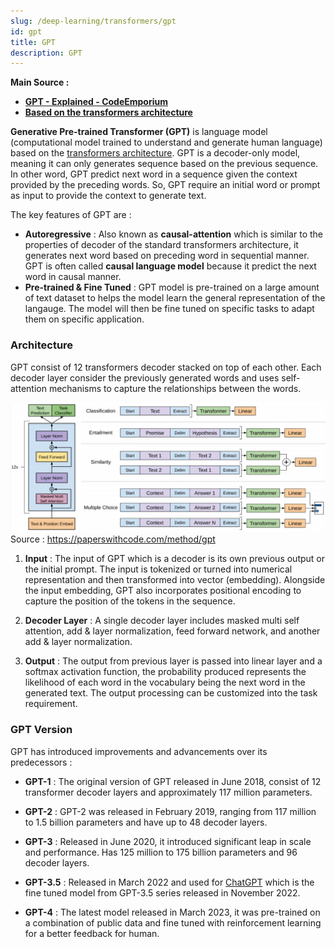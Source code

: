 ```yaml
---
slug: /deep-learning/transformers/gpt
id: gpt
title: GPT
description: GPT
---
```


**Main Source :**

- **[GPT - Explained - CodeEmporium](https://youtu.be/3IweGfgytgY?si=Fed0FkK55LAH5SAL)**
- **[Based on the transformers architecture](/deep-learning/transformers/transformers-architecture)**

**Generative Pre-trained Transformer (GPT)** is language model (computational model trained to understand and generate human language) based on the [transformers architecture](/deep-learning/transformers/transformers-architecture). GPT is a decoder-only model, meaning it can only generates sequence based on the previous sequence. In other word, GPT predict next word in a sequence given the context provided by the preceding words. So, GPT require an initial word or prompt as input to provide the context to generate text.

The key features of GPT are :

- **Autoregressive** : Also known as **causal-attention** which is similar to the properties of decoder of the standard transformers architecture, it generates next word based on preceding word in sequential manner. GPT is often called **causal language model** because it predict the next word in causal manner.
- **Pre-trained & Fine Tuned** : GPT model is pre-trained on a large amount of text dataset to helps the model learn the general representation of the langauge. The model will then be fine tuned on specific tasks to adapt them on specific application.

### Architecture

GPT consist of 12 transformers decoder stacked on top of each other. Each decoder layer consider the previously generated words and uses self-attention mechanisms to capture the relationships between the words.

![GPT architecture](./gpt-architecture.png)  
Source : https://paperswithcode.com/method/gpt

1. **Input** : The input of GPT which is a decoder is its own previous output or the initial prompt. The input is tokenized or turned into numerical representation and then transformed into vector (embedding). Alongside the input embedding, GPT also incorporates positional encoding to capture the position of the tokens in the sequence.

2. **Decoder Layer** : A single decoder layer includes masked multi self attention, add & layer normalization, feed forward network, and another add & layer normalization.

3. **Output** : The output from previous layer is passed into linear layer and a softmax activation function, the probability produced represents the likelihood of each word in the vocabulary being the next word in the generated text. The output processing can be customized into the task requirement.

### GPT Version

GPT has introduced improvements and advancements over its predecessors :

- **GPT-1** : The original version of GPT released in June 2018, consist of 12 transformer decoder layers and approximately 117 million parameters.

- **GPT-2** : GPT-2 was released in February 2019, ranging from 117 million to 1.5 billion parameters and have up to 48 decoder layers.

- **GPT-3** : Released in June 2020, it introduced significant leap in scale and performance. Has 125 million to 175 billion parameters and 96 decoder layers.

- **GPT-3.5** : Released in March 2022 and used for [ChatGPT](https://chat.openai.com/) which is the fine tuned model from GPT-3.5 series released in November 2022.

- **GPT-4** : The latest model released in March 2023, it was pre-trained on a combination of public data and fine tuned with reinforcement learning for a better feedback for human.
